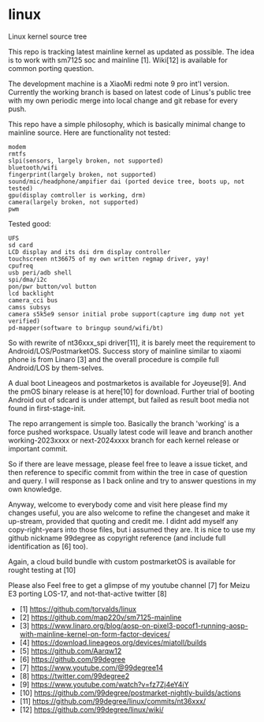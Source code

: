 # linux
Linux kernel source tree

This repo is tracking latest mainline kernel as updated as possible. The idea is to work with sm7125 soc and mainline [1]. Wiki[12] is available for common porting question.

The development machine is a XiaoMi redmi note 9 pro int'l version. Currently the working branch is based on latest code
of Linus's public tree with my own periodic merge into local change and git rebase for every push.

This repo have a simple philosophy, which is basically minimal change to mainline source. Here are functionality not tested:
```
modem
rmtfs
slpi(sensors, largely broken, not supported)
bluetooth/wifi
fingerprint(largely broken, not supported)
sound/mic/headphone/ampifier dai (ported device tree, boots up, not tested)
gpu(display comtroller is working, drm)
camera(largely broken, not supported)
pwm
```

Tested good:
```
UFS
sd card
LCD display and its dsi drm display controller
touchscreen nt36675 of my own written regmap driver, yay! 
cpufreq
usb peri/adb shell
spi/dma/i2c
pon/pwr button/vol button
lcd backlight
camera_cci bus
camss subsys
camera s5k5e9 sensor initial probe support(capture img dump not yet verified)
pd-mapper(software to bringup sound/wifi/bt)
```

So with rewrite of nt36xxx_spi driver[11], it is barely meet the requirement to Android/LOS/PostmarketOS. Success story of 
mainline similar to xiaomi phone is from Linaro [3] and the overall procedure is compile full Android/LOS by them-selves.

A dual boot Lineageos and postmarketos is available for Joyeuse[9]. And the pmOS binary release is at here[10] for download.
Further trial of booting Android out of sdcard is under attempt, but failed as result boot media not found in first-stage-init.

The repo arrangement is simple too. Basically the branch 'working' is a force pushed workspace. Usually latest code will leave 
and branch another working-2023xxxx or next-2024xxxx branch for each kernel release or important commit. 

So if there are leave message, please feel free to leave a issue ticket, and then reference to specific commit from within the 
tree in case of question and query. I will response  as I back online and try to answer questions in my own knowledge.

Anyway, welcome to everybody come and visit here please find my changes useful, you are also welcome to refine the changeset 
and make it up-stream, provided that quoting and credit me. I didnt add myself any copy-right-years into those files, but 
i assumed they are. It is nice to use my github nickname 99degree as copyright reference (and include full identification as [6] too). 

Again, a cloud build bundle with custom postmarketOS is available for rought testing at [10]

Please also Feel free to get a glimpse of my youtube channel [7] for Meizu E3 porting LOS-17, and not-that-active twitter [8]

 - [1] https://github.com/torvalds/linux
 - [2] https://github.com/map220v/sm7125-mainline
 - [3] https://www.linaro.org/blog/aosp-on-pixel3-pocof1-running-aosp-with-mainline-kernel-on-form-factor-devices/
 - [4] https://download.lineageos.org/devices/miatoll/builds
 - [5] https://github.com/Aarqw12
 - [6] https://github.com/99degree
 - [7] https://www.youtube.com/@99degree14
 - [8] https://twitter.com/99degree2
 - [9] https://www.youtube.com/watch?v=fz7Zj4eY4iY
 - [10] https://github.com/99degree/postmarket-nightly-builds/actions
 - [11] https://github.com/99degree/linux/commits/nt36xxx/
 - [12] https://github.com/99degree/linux/wiki/
